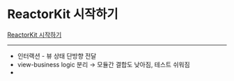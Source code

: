 # ReactorKit 시작하기

[ReactorKit 시작하기](https://medium.com/styleshare/reactorkit-시작하기-c7b52fbb131a)

---

- 인터랙션 - 뷰 상태 단방향 전달
- view-business logic 분리 → 모듈간 결합도 낮아짐, 테스트 쉬워짐
-